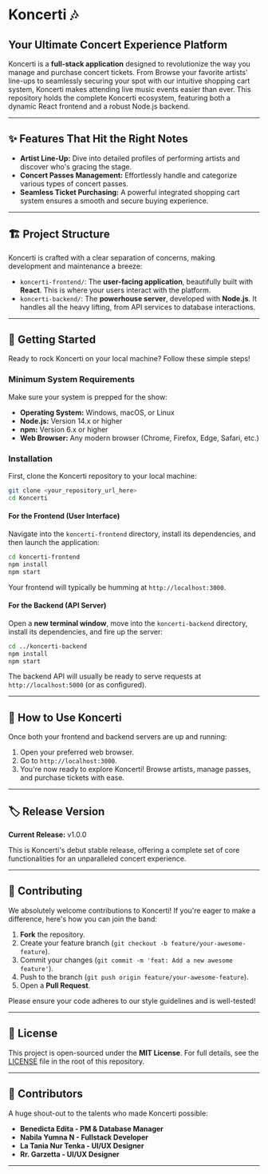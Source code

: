 # Koncerti 🎶

## Your Ultimate Concert Experience Platform

Koncerti is a **full-stack application** designed to revolutionize the way you manage and purchase concert tickets. From Browse your favorite artists' line-ups to seamlessly securing your spot with our intuitive shopping cart system, Koncerti makes attending live music events easier than ever. This repository holds the complete Koncerti ecosystem, featuring both a dynamic React frontend and a robust Node.js backend.

-----

## ✨ Features That Hit the Right Notes

  * **Artist Line-Up:** Dive into detailed profiles of performing artists and discover who's gracing the stage.
  * **Concert Passes Management:** Effortlessly handle and categorize various types of concert passes.
  * **Seamless Ticket Purchasing:** A powerful integrated shopping cart system ensures a smooth and secure buying experience.

-----

## 🏗️ Project Structure

Koncerti is crafted with a clear separation of concerns, making development and maintenance a breeze:

  * `koncerti-frontend/`: The **user-facing application**, beautifully built with **React**. This is where your users interact with the platform.
  * `koncerti-backend/`: The **powerhouse server**, developed with **Node.js**. It handles all the heavy lifting, from API services to database interactions.

-----

## 🚀 Getting Started

Ready to rock Koncerti on your local machine? Follow these simple steps\!

### Minimum System Requirements

Make sure your system is prepped for the show:

  * **Operating System:** Windows, macOS, or Linux
  * **Node.js:** Version 14.x or higher
  * **npm:** Version 6.x or higher
  * **Web Browser:** Any modern browser (Chrome, Firefox, Edge, Safari, etc.)

### Installation

First, clone the Koncerti repository to your local machine:

```bash
git clone <your_repository_url_here>
cd Koncerti
```

#### For the Frontend (User Interface)

Navigate into the `koncerti-frontend` directory, install its dependencies, and then launch the application:

```bash
cd koncerti-frontend
npm install
npm start
```

Your frontend will typically be humming at `http://localhost:3000`.

#### For the Backend (API Server)

Open a **new terminal window**, move into the `koncerti-backend` directory, install its dependencies, and fire up the server:

```bash
cd ../koncerti-backend
npm install
npm start
```

The backend API will usually be ready to serve requests at `http://localhost:5000` (or as configured).

-----

## 🎤 How to Use Koncerti

Once both your frontend and backend servers are up and running:

1.  Open your preferred web browser.
2.  Go to `http://localhost:3000`.
3.  You're now ready to explore Koncerti\! Browse artists, manage passes, and purchase tickets with ease.

-----

## 🏷️ Release Version

**Current Release:** v1.0.0

This is Koncerti's debut stable release, offering a complete set of core functionalities for an unparalleled concert experience.

-----

## 👋 Contributing

We absolutely welcome contributions to Koncerti\! If you're eager to make a difference, here's how you can join the band:

1.  **Fork** the repository.
2.  Create your feature branch (`git checkout -b feature/your-awesome-feature`).
3.  Commit your changes (`git commit -m 'feat: Add a new awesome feature'`).
4.  Push to the branch (`git push origin feature/your-awesome-feature`).
5.  Open a **Pull Request**.

Please ensure your code adheres to our style guidelines and is well-tested\!

-----

## 📄 License

This project is open-sourced under the **MIT License**. For full details, see the [LICENSE](https://www.google.com/search?q=LICENSE) file in the root of this repository.

-----

## 🤝 Contributors

A huge shout-out to the talents who made Koncerti possible:

  * **Benedicta Edita - PM & Database Manager**
  * **Nabila Yumna N - Fullstack Developer** 
  * **La Tania Nur Tenka - UI/UX Designer**
  * **Rr. Garzetta - UI/UX Designer**

-----
